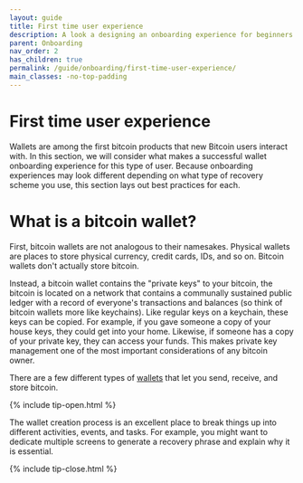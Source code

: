```yaml
---
layout: guide
title: First time user experience
description: A look a designing an onboarding experience for beginners.
parent: Onboarding
nav_order: 2
has_children: true
permalink: /guide/onboarding/first-time-user-experience/
main_classes: -no-top-padding
---
```


# First time user experience

Wallets are among the first bitcoin products that new Bitcoin users interact with. In this section, we will consider what makes a successful wallet onboarding experience for this type of user. Because onboarding experiences may look different depending on what type of recovery scheme you use, this section lays out best practices for each.

# What is a bitcoin wallet?

First, bitcoin wallets are not analogous to their namesakes. Physical wallets are places to store physical currency, credit cards, IDs, and so on. Bitcoin wallets don't actually store bitcoin.

Instead, a bitcoin wallet contains the "private keys" to your bitcoin, the bitcoin is located on a network that contains a communally sustained public ledger with a record of everyone's transactions and balances (so think of bitcoin wallets more like keychains). Like regular keys on a keychain, these keys can be copied. For example, if you gave someone a copy of your house keys, they could get into your home. Likewise, if someone has a copy of your private key, they can access your funds. This makes private key management one of the most important considerations of any bitcoin owner.

There are a few different types of [wallets](https://bitcoin.design/guide/glossary/#wallet) that let you send, receive, and store bitcoin.

{% include tip-open.html %}

The wallet creation process is an excellent place to break things up into different activities, events, and tasks. For example, you might want to dedicate multiple screens to generate a recovery phrase and explain why it is essential.

{% include tip-close.html %}


